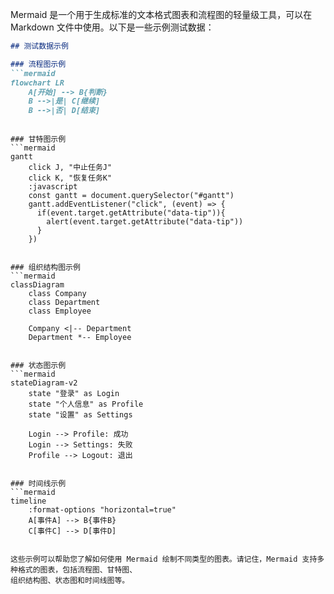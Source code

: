 Mermaid 是一个用于生成标准的文本格式图表和流程图的轻量级工具，可以在 Markdown 文件中使用。以下是一些示例测试数据：

```markdown
## 测试数据示例

### 流程图示例
```mermaid
flowchart LR
    A[开始] --> B{判断}
    B -->|是| C[继续]
    B -->|否| D[结束]
```
```

### 甘特图示例
```mermaid
gantt
    click J, "中止任务J"
    click K, "恢复任务K"
    :javascript
    const gantt = document.querySelector("#gantt")
    gantt.addEventListener("click", (event) => {
      if(event.target.getAttribute("data-tip")){
        alert(event.target.getAttribute("data-tip"))
      }
    })
```
```

### 组织结构图示例
```mermaid
classDiagram
    class Company
    class Department
    class Employee

    Company <|-- Department
    Department *-- Employee
```
```

### 状态图示例
```mermaid
stateDiagram-v2
    state "登录" as Login
    state "个人信息" as Profile
    state "设置" as Settings

    Login --> Profile: 成功
    Login --> Settings: 失败
    Profile --> Logout: 退出
```
```

### 时间线示例
```mermaid
timeline
    :format-options "horizontal=true"
    A[事件A] --> B{事件B}
    C[事件C] --> D[事件D]
```
```

这些示例可以帮助您了解如何使用 Mermaid 绘制不同类型的图表。请记住，Mermaid 支持多种格式的图表，包括流程图、甘特图、
组织结构图、状态图和时间线图等。
